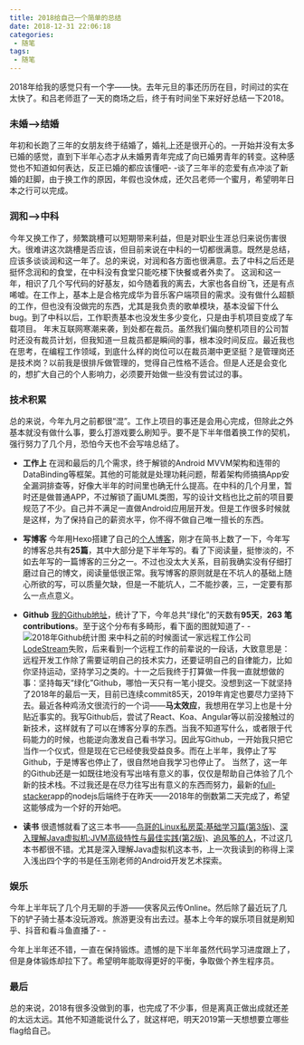 ```yaml
---
title: 2018给自己一个简单的总结
date: 2018-12-31 22:06:18
categories:
 - 随笔
tags:
 - 随笔
---
```

2018年给我的感觉只有一个字——快。去年元旦的事还历历在目，时间过的实在太快了。和吕老师逛了一天的商场之后，终于有时间坐下来好好总结一下2018。

### 未婚——>结婚
年初和长跑了三年的女朋友终于结婚了，婚礼上还是很开心的。一开始并没有太多已婚的感觉，直到下半年心态才从未婚男青年完成了向已婚男青年的转变。这种感觉也不知道如何表达，反正已婚的都应该懂吧- -谈了三年半的恋爱有点冲淡了新婚的赶脚，由于换工作的原因，年假也没休成，还欠吕老师一个蜜月，希望明年日本之行可以完成。
<!-- more -->

### 润和——>中科
今年又换工作了，频繁跳槽可以短期带来利益，但是对职业生涯总归来说伤害很大。很难讲这次跳槽是否应该，但目前来说在中科的一切都很满意。既然是总结，应该多谈谈润和这一年了。总的来说，对润和各方面也很满意。去了中科之后还是挺怀念润和的食堂，在中科没有食堂只能吃楼下快餐或者外卖了。
这润和这一年，相识了几个写代码的好基友，如今随着我的离去，大家也各自纷飞，还是有点唏嘘。在工作上，基本上是合格完成华为音乐客户端项目的需求。没有做什么超额的工作，但也没有没做完的东西，尤其是我负责的歌单模块，基本没留下什么bug。到了中科以后，工作职责基本也没发生多少变化，只是由手机项目变成了车载项目。
年末互联网寒潮来袭，到处都在裁员。虽然我们偏向整机项目的公司暂时还没有裁员计划，但我知道一旦裁员都是瞬间的事，根本没时间反应。最近我也在思考，在编程工作领域，到底什么样的岗位可以在裁员潮中更坚挺？是管理岗还是技术岗？以前我是很排斥做管理的，觉得自己性格不适合。但是人还是会变化的，想扩大自己的个人影响力，必须要开始做一些没有尝试过的事。

### 技术积累
总的来说，今年九月之前都很“混”。工作上项目的事还是会用心完成，但除此之外基本就没有做什么事，要么打游戏要么刷知乎。要不是下半年借着换工作的契机，强行努力了几个月，恐怕今天也不会写啥总结了。

- **工作上**
在润和最后的几个需求，终于解锁的Android MVVM架构和连带的DataBinding等框架。其他的可能就是处理功耗问题，帮着架构师搞搞App安全漏洞排查等，好像大半年的时间里也确无什么提高。在中科的几个月里，暂时还是做普通APP，不过解锁了画UML类图，写的设计文档也比之前的项目要规范了不少。自己并不满足一直做Android应用层开发。但是工作很多时候就是这样，为了保持自己的薪资水平，你不得不做自己唯一擅长的东西。

- **写博客**
今年用Hexo搭建了自己的[个人博客](http://blog.zhangyesong.com)，刚才在简书上数了一下，今年写的博客总共有**25篇**，其中大部分是下半年写的。看了下阅读量，挺惨淡的，不如去年写的一篇博客的三分之一。不过也没太大关系，目前我确实没有仔细打磨过自己的博文，阅读量低很正常。我写博客的原则就是在不坑人的基础上随心所欲的写，可以质量欠缺，但是一不能坑人，二不能抄袭，三，一定要有那么一点点意义。

- **Github**
[我的Github地址](https://github.com/ZhangYeSong)，统计了下，今年总共“绿化”的天数有**95天**，**263 笔contributions**。至于这个分布有多畸形，看下面的图就知道了- -
![2018年Github统计图](https://upload-images.jianshu.io/upload_images/5586297-6aeaef4bcd060b66.png?imageMogr2/auto-orient/strip%7CimageView2/2/w/1240)
来中科之前的时候面试一家远程工作公司[LodeStream](https://lodestream.com/zh/)失败，后来看到一个远程工作的前辈说的一段话，大致意思是：远程开发工作除了需要证明自己的技术实力，还要证明自己的自律能力，比如你坚持运动，坚持学习之类的。十一之后我终于打算做一件我一直就想做的事：坚持每天“绿化”Github，哪怕一天只有一笔小提交。没想到这一下就坚持了2018年的最后一天，目前已连续commit85天，2019年肯定也要尽力坚持下去。最近各种鸡汤文很流行的一个词——**马太效应**，我想用在学习上也是十分贴近事实的。我写Github后，尝试了React、Koa、Angular等以前没接触过的新技术，这样就有了可以在博客分享的东西。当我不知道写什么，或者限于代码能力的时候，也能逆向激发自己看书学习。因此写Github，一开始我只把它当作一个仪式，但是现在它已经使我受益良多。而在上半年，我停止了写Github，于是博客也停止了，很自然地自我学习也停止了。
当然了，这一年的Github还是一如既往地没有写出啥有意义的事，仅仅是帮助自己体验了几个新的技术栈。不过我还是在尽力往写出有意义的东西而努力，最新的[full-stacker](https://github.com/ZhangYeSong/full-stacker)app的nodejs后端终于在昨天——2018年的倒数第二天完成了，希望这能够成为一个好的开始吧。

- **读书**
很遗憾就看了这三本书——[鸟哥的Linux私房菜:基础学习篇(第3版)](https://www.amazon.cn/gp/product/B003TJNO98/ref=oh_aui_detailpage_o03_s00?ie=UTF8&psc=1)、[深入理解Java虚拟机:JVM高级特性与最佳实践(第2版)](https://www.amazon.cn/gp/product/B00D2ID4PK/ref=oh_aui_detailpage_o02_s00?ie=UTF8&psc=1)、[追风筝的人](https://www.amazon.cn/gp/product/B00A3MTODE/ref=oh_aui_d_detailpage_o00_?ie=UTF8&psc=1)，不过这几本书都很不错。尤其是深入理解Java虚拟机这本书，上一次我读到的称得上深入浅出四个字的书是任玉刚老师的Android开发艺术探索。

### 娱乐
今年上半年玩了几个月无聊的手游——侠客风云传Online。然后除了最近玩了几下的铲子骑士基本没玩游戏。旅游更没有出去过。基本上今年的娱乐项目就是刷知乎、抖音和看斗鱼直播了- -

今年上半年还不错，一直在保持锻炼。遗憾的是下半年虽然代码学习进度跟上了，但是身体锻炼却拉下了。希望明年能取得更好的平衡，争取做个养生程序员。

### 最后
总的来说，2018有很多没做到的事，也完成了不少事，但是离真正做出成就还差的太远太远。其他不知道能说什么了，就这样吧，明天2019第一天想想要立哪些flag给自己。